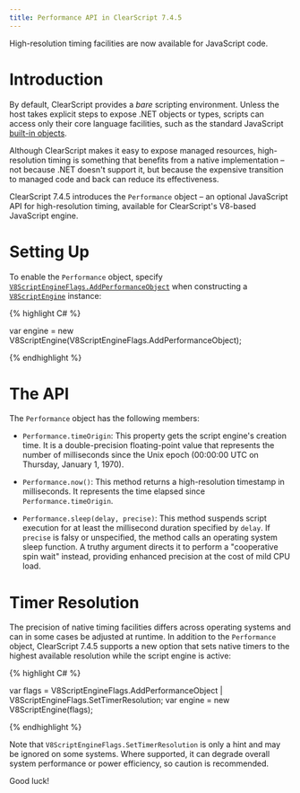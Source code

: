 ```yaml
---
title: Performance API in ClearScript 7.4.5
---
```

High-resolution timing facilities are now available for JavaScript code.

# Introduction

By default, ClearScript provides a _bare_ scripting environment. Unless the host takes explicit steps to expose .NET objects or types, scripts can access only their core language facilities, such as the standard JavaScript [built-in objects](https://developer.mozilla.org/en-US/docs/Web/JavaScript/Reference/Global_Objects).

Although ClearScript makes it easy to expose managed resources, high-resolution timing is something that benefits from a native implementation – not because .NET doesn't support it, but because the expensive transition to managed code and back can reduce its effectiveness.

ClearScript 7.4.5 introduces the `Performance` object – an optional JavaScript API for high-resolution timing, available for ClearScript's V8-based JavaScript engine.

# Setting Up

To enable the `Performance` object, specify [`V8ScriptEngineFlags.AddPerformanceObject`](https://microsoft.github.io/ClearScript/Reference/html/T_Microsoft_ClearScript_V8_V8ScriptEngineFlags.htm) when constructing a [`V8ScriptEngine`](https://microsoft.github.io/ClearScript/Reference/html/T_Microsoft_ClearScript_V8_V8ScriptEngine.htm) instance:

{% highlight C# %}

var engine = new V8ScriptEngine(V8ScriptEngineFlags.AddPerformanceObject);

{% endhighlight %}

# The API

The `Performance` object has the following members:

- `Performance.timeOrigin`: This property gets the script engine's creation time. It is a double-precision floating-point value that represents the number of milliseconds since the Unix epoch (00:00:00 UTC on Thursday, January 1, 1970).

- `Performance.now()`: This method returns a high-resolution timestamp in milliseconds. It represents the time elapsed since `Performance.timeOrigin`.

- `Performance.sleep(delay, precise)`: This method suspends script execution for at least the millisecond duration specified by `delay`. If `precise` is falsy or unspecified, the method calls an operating system sleep function. A truthy argument directs it to perform a "cooperative spin wait" instead, providing enhanced precision at the cost of mild CPU load.

# Timer Resolution

The precision of native timing facilities differs across operating systems and can in some cases be adjusted at runtime. In addition to the `Performance` object, ClearScript 7.4.5 supports a new option that sets native timers to the highest available resolution while the script engine is active:

{% highlight C# %}

var flags = V8ScriptEngineFlags.AddPerformanceObject | V8ScriptEngineFlags.SetTimerResolution;
var engine = new V8ScriptEngine(flags);

{% endhighlight %}

Note that `V8ScriptEngineFlags.SetTimerResolution` is only a hint and may be ignored on some systems. Where supported, it can degrade overall system performance or power efficiency, so caution is recommended.

Good luck!